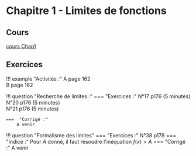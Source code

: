 # Chapitre 1 - Limites de fonctions

## Cours 

[cours Chap1](./Cours-Chap1.pdf)

## Exercices 
!!! example "Activités :" 
    A page 162 <br>
    B page 162

!!! question "Recherche de limites :"
    ===  "Exercices  :"
        N°17 p176 (5 minutes)<br>
        N°20 p176 (5 minutes)<br>
        N°21 p176 (5 minutes)<br>
        
    ===  "Corrigé :"
        A venir
      
!!! question "Formalisme des limites"
    === "Exercices :"
        N°38 p178
    === "Indice :"
        Pour $A$ donné, il faut résoudre l'inéquation $f(x)>A$
    === "Corrigé :"
        A venir
         
    

